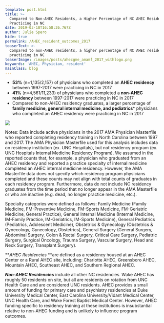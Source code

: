 ```yaml
---
template: post.html
title: >-
  Compared to Non-AHEC Residents, a Higher Percentage of NC AHEC Residents are
  Practicing in NC
date: 2019-03-18T16:58:26.767Z
author: Julie Spero
hide: true
permalink: /AHEC_resident_outcomes_2017
teaserText: >-
  Compared to non-AHEC residents, a higher percentage of NC AHEC residents are
  practicing in NC
teaserImage: /images/posts/ahecgme_amamf_2017_withlogo.png
keywords: 'AHEC, Physician, resident'
mainClass: blog
---
```

* **53%** (n=1,135/2,157) of physicians who completed an **AHEC residency** between 1997-2017 were practicing in NC in 2017
* **41%** (n=4,561/11,233) of physicians who completed a **non-AHEC residency** between 1997-2017 were practicing in NC in 2017
* Compared to non-AHEC residency graduates, a larger percentage of **family medicine, general internal medicine, and pediatrics*** physicians who completed an AHEC residency were practicing in NC in 2017 

![](/images/posts/ahecgme_amamf_2017_withlogo.png)

Notes: Data include active physicians in the 2017 AMA Physician Masterfile who reported completing residency training in North Carolina between 1997 and 2017. The AMA Physician Masterfile used for this analysis includes data on residency institution (ex. UNC Hospitals), but not residency program (ex. UNC Hospitals Internal Medicine Residency Program).  We assumed in the reported counts that, for example, a physician who graduated from an AHEC residency and reported a practice specialty of internal medicine completed an AHEC internal medicine residency.  However, the AMA Masterfile data does not specify which residency program physicians completed and these counts may not align with total counts of graduates in each residency program.  Furthermore, data do not include NC residency graduates from the time period that no longer appear in the AMA Masterfile or who are inactive (e.g. dead, no longer practice medicine, etc.).

Specialty categories were defined as follows: Family Medicine (Family Medicine, FM-Preventive Medicine, FM-Sports Medicine, FM-Geriatric Medicine, General Practice), General Internal Medicine (Internal Medicine, IM-Family Practice, IM-Geriatrics, IM-Sports Medicine), General Pediatrics (Pediatrics, Adolescent Medicine), Obstetrics & Gynecology (Obstetrics & Gynecology, Gynecology, Obstetrics), General Surgery (General Surgery, Abdominal Surgery, Colon & Rectal Surgery, Critical Care Surgery, Pediatric Surgery, Surgical Oncology, Trauma Surgery, Vascular Surgery, Head and Neck Surgery, Transplant Surgery).

**_AHEC Residencies_ **are defined as a residency housed at an AHEC Center or a Rural AHEC site, including: Charlotte AHEC, Greensboro AHEC, Mountain AHEC, Southeast AHEC, and Southern Regional AHEC.

_**Non-AHEC Residencies**_ include all other NC residencies.  Wake AHEC has roughly 50 residents on site, but all are residents on rotation from UNC Health Care and are considered UNC residents.  AHEC provides a small amount of funding for primary care and psychiatry residencies at Duke University Medical Center, East Carolina University/Vidant Medical Center, UNC Health Care, and Wake Forest Baptist Medical Center.  However, AHEC funding specific to residency training at these institutions is insubstantial relative to non-AHEC funding and is unlikely to influence program outcomes.

